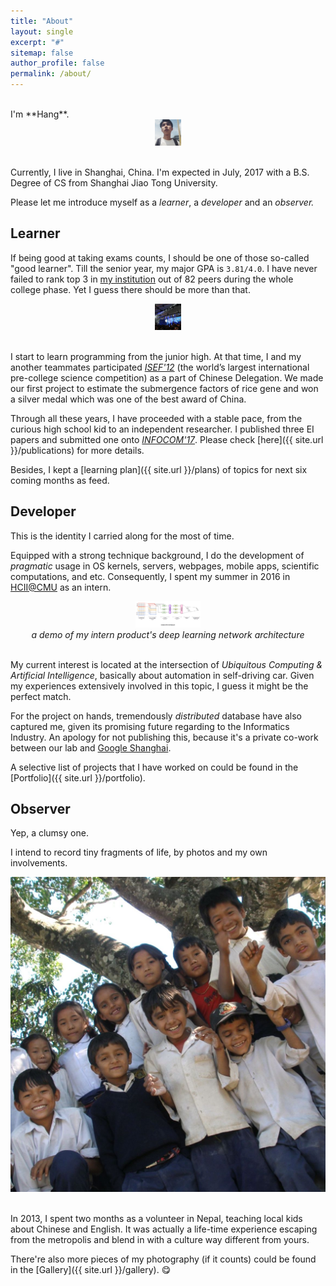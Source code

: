 ```yaml
---
title: "About"
layout: single
excerpt: "#"
sitemap: false
author_profile: false
permalink: /about/
---
```


<br>
I'm **Hang**.

<center><img src="../images/aboutme.jpg" height="42"></center><br>

Currently, I live in Shanghai, China. I'm expected in July, 2017 with a B.S. Degree of CS from Shanghai Jiao Tong University.

Please let me introduce myself as a *learner*, a *developer* and an *observer.*

## Learner
If being good at taking exams counts, I should be one of those so-called "good learner". Till the senior year, my major GPA is `3.81/4.0`. I have never failed to rank top 3 in [my institution](http://infosec.sjtu.edu.cn/English.asp) out of 82 peers during the whole college phase. Yet I guess there should be more than that.

<center><img src="../images/isef.jpg" height="42"></center><br>

I start to learn programming from the junior high. At that time, I and my another teammates participated [*ISEF'12*](https://student.societyforscience.org/intel-isef) (the world’s largest international pre-college science competition) as a part of Chinese Delegation. We made our first project to estimate the submergence factors of rice gene and won a silver medal which was one of the best award of China.

Through all these years, I have proceeded with a stable pace, from the curious high school kid to an independent researcher. I published three EI papers  and submitted one onto [*INFOCOM'17*](http://infocom2017.ieee-infocom.org/). Please check [here]({{ site.url }}/publications) for more details.

Besides, I kept a [learning plan]({{ site.url }}/plans) of topics for next six coming months as feed.

## Developer
This is the identity I carried along for the most of time.

Equipped with a strong technique background, I do the development of *pragmatic* usage in OS kernels, servers, webpages, mobile apps, scientific computations, and etc. Consequently, I spent my summer in 2016 in [HCII@CMU](https://www.hcii.cmu.edu/) as an intern.

<center><img src="../images/ubicomp.jpg" height="42"></center>
<center><em>a demo of my intern product's deep learning network architecture</em></center><br>

My current interest is located at the intersection of *Ubiquitous Computing & Artificial Intelligence*, basically about automation in self-driving car. Given my experiences extensively involved in this topic, I guess it might be the perfect match.

For the project on hands, tremendously *distributed* database have also captured me, given its promising future regarding to the Informatics Industry. An apology for not publishing this, because it's a private co-work between our lab and [Google Shanghai](https://www.google.com/intl/sr/about/careers/locations/shanghai/).

A selective list of projects that I have worked on could be found in the [Portfolio]({{ site.url }}/portfolio).

## Observer
Yep, a clumsy one.

I intend to record tiny fragments of life, by photos and my own involvements.

<center><img src="../images/nepalkids.jpg" width="520"></center><br>

In 2013, I spent two months as a volunteer in Nepal, teaching local kids about Chinese and English. It was actually a life-time experience escaping from the metropolis and blend in with a culture way different from yours.

There're also more pieces of my photography (if it counts) could be found in the [Gallery]({{ site.url }}/gallery). :yum:
